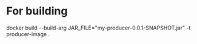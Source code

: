 # For building
docker build --build-arg JAR_FILE="my-producer-0.0.1-SNAPSHOT.jar" -t producer-image .
